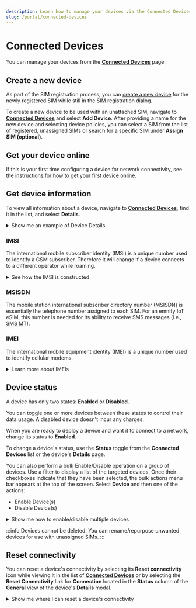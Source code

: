 ```yaml
---
description: Learn how to manage your devices via the Connected Devices page in the emnify Portal
slug: /portal/connected-devices
---
```


# Connected Devices

You can manage your devices from the [**Connected Devices**](https://portal.emnify.com/connected-devices) page.

## Create a new device 

As part of the SIM registration process, you can [create a new device](/quickstart/register-sims#create-a-new-device) for the newly registered SIM while still in the SIM registration dialog.

To create a new device to be used with an unattached SIM, navigate to [**Connected Devices**](https://portal.emnify.com/connected-devices) and select **Add Device**.
After providing a name for the new device and selecting device policies, you can select a SIM from the list of registered, unassigned SIMs or search for a specific SIM under **Assign SIM (optional)**.

## Get your device online

If this is your first time configuring a device for network connectivity, see the [instructions for how to get your first device online](/apn-configuration).

## Get device information 

To view all information about a device, navigate to [**Connected Devices**](https://portal.emnify.com/connected-devices), find it in the list, and select **Details**.

<details className="custom-details-example">
  <summary>Show me an example of Device Details</summary>
  <img
    src={require('./assets/device-details.png').default}
    alt=""
  />
</details>

### IMSI

The international mobile subscriber identity (IMSI) is a unique number used to identify a GSM subscriber. 
Therefore it will change if a device connects to a different operator while roaming.

<details className="custom-details-tip">
  <summary>See how the IMSI is constructed</summary>
  An IMSI is usually a 15-digit number but can be 14 digits in some cases.   
  
  It comprises three components: MCC, MNC, and MSIN.

  MCC: 3-digit country identifier  
  MNC: Operator identifier (2 or 3 digits)  
  MSIN: Identifier for the connected device (9 or 10 digits)  

  <img
    src={require('./assets/imsi-components-table.png').default}
    style={{width:300}}
    alt=""
  />
</details> 

### MSISDN

The mobile station international subscriber directory number (MSISDN) is essentially the telephone number assigned to each SIM.
For an emnify IoT eSIM, this number is needed for its ability to receive SMS messages (i.e., [SMS MT](/glossary#sms-mt)).

### IMEI

The international mobile equipment identity (IMEI) is a unique number used to identify cellular modems.

<details className="custom-details-tip">
  <summary>Learn more about IMEIs</summary>
  An IMEI has 15 digits (14 digits plus a check digit).

  An IMEISV has 16 digits (14 digits plus two software version digits).

  For more detailed information, see emnify's IoT Glossary article: [What is an IMEI number?](https://www.emnify.com/iot-glossary/imei-number)
</details>

## Device status

A device has only two states: **Enabled** or **Disabled**.

You can toggle one or more devices between these states to control their data usage.
A disabled device doesn't incur any charges.

When you are ready to deploy a device and want it to connect to a network, change its status to **Enabled**.

To change a device's status, use the **Status** toggle from the **Connected Devices** list or the device's **Details** page.

You can also perform a bulk Enable/Disable operation on a group of devices.
Use a filter to display a list of the targeted devices.
Once their checkboxes indicate that they have been selected, the bulk actions menu bar appears at the top of the screen.
Select **Device** and then one of the actions:

- Enable Device(s)
- Disable Device(s)

<details className="custom-details-troubleshooting">
  <summary>Show me how to enable/disable multiple devices</summary>
  <img
    src={require('./assets/bulk-enable-disable.png').default}
    alt=""
  />
</details>

:::info
Devices cannot be deleted.
You can rename/repurpose unwanted devices for use with unassigned SIMs.
:::

## Reset connectivity

You can reset a device's connectivity by selecting its **Reset connectivity** icon while viewing it in the list of [**Connected Devices**](https://portal.emnify.com/connected-devices) or by selecting the **Reset Connectivity** link for **Connection** located in the **Status** column of the **General** view of the device's **Details** modal.

<details className="custom-details-troubleshooting">
  <summary>Show me where I can reset a device's connectivity</summary>
  <img
    src={require('./assets/connected-devices-reset-connectivity.png').default}
    style={{width:900}}
    alt=""
  />
  <img
    src={require('./assets/device-details-reset-connectivity.png').default}
    style={{width:325}}
    alt=""
  />
</details>
